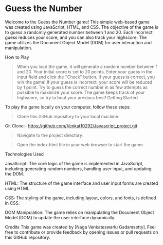 # Guess the Number

Welcome to the Guess the Number game! This simple web-based game was created using JavaScript, HTML, and CSS. The objective of the game is to guess a randomly generated number between 1 and 20. Each incorrect guess reduces your score, and you can also track your highscore. The game utilizes the Document Object Model (DOM) for user interaction and manipulation.

How to Play
>When you load the game, it will generate a random number between 1 and 20.
>Your initial score is set to 20 points.
>Enter your guess in the input field and click the "Check" button.
>If your guess is correct, you win the game!
>If your guess is incorrect, your score will be reduced by 1 point.
>Try to guess the correct number in as few attempts as possible to maximize your score.
>The game keeps track of your highscore, so try to beat your previous best!
>Getting Started

 To play the game locally on your computer, follow these steps:

>Clone this GitHub repository to your local machine:

 Git Clone:- https://github.com/Venkat10292/Javascript_project.git

>Navigate to the project directory:

>Open the index.html file in your web browser to start the game.

 Technologies Used
 
 JavaScript: The core logic of the game is implemented in JavaScript, including generating random numbers, handling user input, and updating the DOM.

 HTML: The structure of the game interface and user input forms are created using HTML.

 CSS: The styling of the game, including layout, colors, and fonts, is defined in CSS.

 DOM Manipulation: The game relies on manipulating the Document Object Model (DOM) to update the user interface dynamically.


 Credits
 This game was created by [Naga Venkateswarlu Gadamsetty]. Feel free to contribute or provide feedback by opening issues or pull requests on this GitHub repository.
